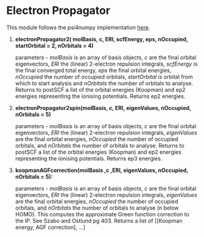 # Electron Propagator

This module follows the psi4numpy implementation [here](https://github.com/psi4/psi4numpy/tree/master/Electron-Propagator). 

1.	**electronPropagator2( molBasis, c, ERI, scfEnergy, eps, nOccupied, startOrbital = 2, nOrbitals = 4)**

	parameters - *molBasis* is an array of basis objects, *c* are the final orbital eigenvectors, *ERI* the (linear) 2-electron repulsion integrals, *scfEnergy* is the final converged total energy, *eps* the final orbital energies, *nOccupied* the number of occupied orbitals, *startOrbital* is orbital from which to start analysis and *nOrbitals* the number of orbitals to analyse. Returns to postSCF a list of the orbital energies (Koopman) and ep2 energies representing the ionising potentials. Returns ep2 energies.

2.	**electronPropagator2spin(molBasis, c, ERI, eigenValues, nOccupied, nOrbitals = 5)**	

	parameters - *molBasis* is an array of basis objects, *c* are the final orbital eigenvectors, *ERI* the (linear) 2-electron repulsion integrals, *eigenValues* are the final orbital energies, *nOccupied* the number of occupied orbitals, and *nOrbitals* the number of 	orbitals to analyse. Returns to postSCF a list of the orbital energies (Koopman) and ep2 energies representing the ionising potentials. Returns ep3 energies.

3.  **koopmanAGFcorrection(molBasis ,c ,ERI, eigenValues, nOccupied, nOrbitals = 5):**

    parameters -  *molBasis* is an array of basis objects, *c* are the final orbital eigenvectors, *ERI* the (linear) 2-electron repulsion integrals, *eigenValues* are the final orbital energies, *nOccupied* the number of occupied orbitals, and *nOrbitals* the number of orbitals to analyse (n below HOMO). This computes the approximate Green function correction to the IP. See Szabo and Ostlund pg 403. Returns a list of [[Koopman energy, AGF correction], ...]